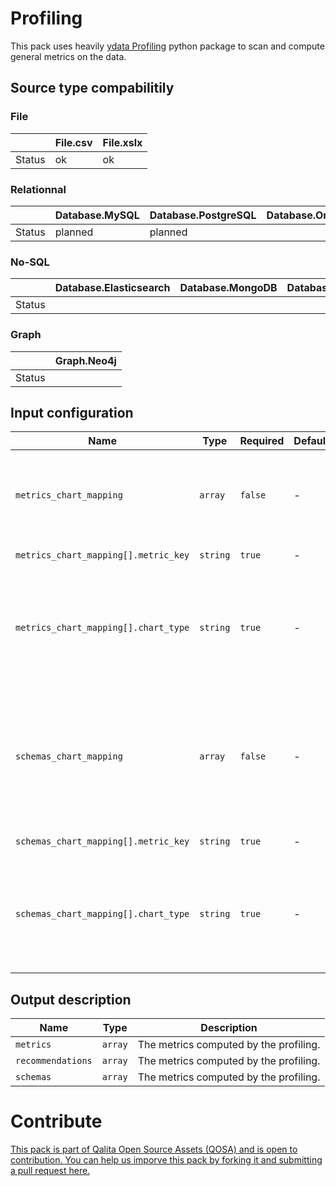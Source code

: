 # Profiling

This pack uses heavily [ydata Profiling](https://github.com/ydataai/ydata-profiling) python package to scan and compute general metrics on the data.

## Source type compabilitily

### File

| | File.csv | File.xslx |
|---|---|---|
| Status | ok | ok |

### Relationnal

| | Database.MySQL | Database.PostgreSQL | Database.Oracle |
|---|---|---|---|
| Status | planned | planned |  |

### No-SQL

| | Database.Elasticsearch | Database.MongoDB | Database.Cassandra | Database.Redis |
|---|---|---|---|---|
| Status |  |  |  |   |

### Graph

| | Graph.Neo4j |
|---|---|
| Status |  |

## Input configuration

| Name | Type | Required | Default | Description |
|------|------|----------|---------|-------------|
| `metrics_chart_mapping` | `array` | `false` | - | If you want to map a metric to a chart type in the source view. |
| `metrics_chart_mapping[].metric_key` | `string` | `true` | - | The metric name. |
| `metrics_chart_mapping[].chart_type` | `string` | `true` | - | The chart type. Currentlty supported chart types : area_chart, line_chart, text_header |
| `schemas_chart_mapping` | `array` | `false` | - | If you want to map a metric to a minified chart type in the schema info view (at the top of your source). |
| `schemas_chart_mapping[].metric_key` | `string` | `true` | - | The metric name. |
| `schemas_chart_mapping[].chart_type` | `string` | `true` | - | The chart type. Currentlty supported chart types : area_chart, line_chart, text_header |

## Output description

| Name | Type | Description |
|------|------|-------------|
| `metrics` | `array` | The metrics computed by the profiling. |
| `recommendations` | `array` | The metrics computed by the profiling. |
| `schemas` | `array` | The metrics computed by the profiling. |

# Contribute

[This pack is part of Qalita Open Source Assets (QOSA) and is open to contribution. You can help us imporve this pack by forking it and submitting a pull request here.](https://github.com/qalita-io/packs)
